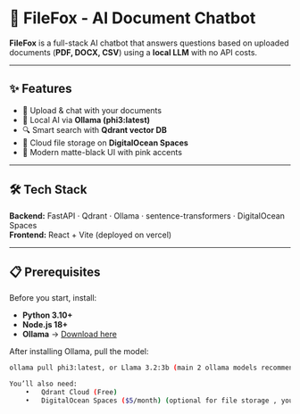 
# 🦊 FileFox - AI Document Chatbot

**FileFox** is a full-stack AI chatbot that answers questions based on uploaded documents (**PDF, DOCX, CSV**) using a **local LLM** with no API costs.

---

## ✨ Features

- 📄 Upload & chat with your documents  
- 🤖 Local AI via **Ollama (phi3:latest)**  
- 🔍 Smart search with **Qdrant vector DB**  
- 💾 Cloud file storage on **DigitalOcean Spaces**  
- 🎨 Modern matte-black UI with pink accents  

---

## 🛠️ Tech Stack

**Backend:** FastAPI · Qdrant · Ollama · sentence-transformers · DigitalOcean Spaces  
**Frontend:** React + Vite (deployed on vercel)

---

## 📋 Prerequisites

Before you start, install:

- **Python 3.10+**
- **Node.js 18+**
- **Ollama** → [Download here](https://ollama.com/download)

After installing Ollama, pull the model:
```bash
ollama pull phi3:latest, or Llama 3.2:3b (main 2 ollama models recommended for computer with less storage runs smoothly on macbook M1,M2 and windows)

You’ll also need:
	•	Qdrant Cloud (Free)
	•	DigitalOcean Spaces ($5/month) (optional for file storage , you can decide to entirely run it with you local machine storage)
